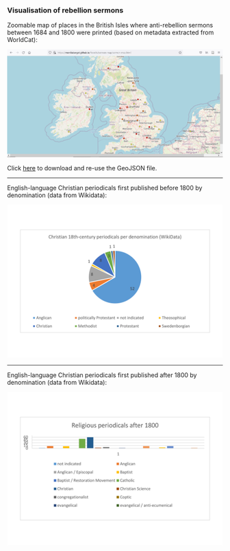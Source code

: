 ### Visualisation of rebellion sermons

Zoomable map of places in the British Isles where anti-rebellion sermons between 1684 and 1800 were printed (based on metadata extracted from WorldCat):

[<img src="./assets/MAP_screenshot-sermons.png"/>](https://monikabarget.github.io/Revolts/sermon-map/sermon-map.html)
  
Click [here](https://github.com/MonikaBarget/Revolts/blob/master/MAP_sermons-per-place.geojson) to download and re-use the GeoJSON file.

<hr>

English-language Christian periodicals first published before 1800 by denomination (data from Wikidata):

<img src="./charts/ChristianPeriodicals_before1800.png" width="750"/>

<hr>

English-language Christian periodicals first published after 1800 by denomination (data from Wikidata):

<img src="./charts/ChristianPeriodicals_after1800.png" width="750"/>


